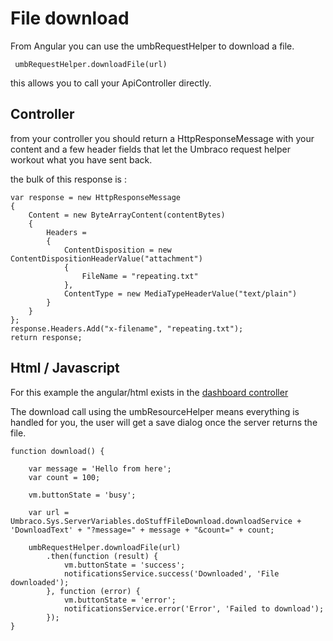 ﻿# File download 

From Angular you can use the umbRequestHelper to download a file. 
```
 umbRequestHelper.downloadFile(url)
```

this allows you to call your ApiController directly. 

## Controller 
from your controller you should return a HttpResponseMessage with your content and a few header fields that let the Umbraco request helper workout what you have sent back. 

the bulk of this response is : 

```
var response = new HttpResponseMessage
{
    Content = new ByteArrayContent(contentBytes)
    {
        Headers =
        {
            ContentDisposition = new ContentDispositionHeaderValue("attachment")
            {
                FileName = "repeating.txt"
            },
            ContentType = new MediaTypeHeaderValue("text/plain")
        }
    }
};
response.Headers.Add("x-filename", "repeating.txt");
return response;
```

## Html / Javascript

For this example the angular/html exists in the [dashboard controller](../App_Plugins/DoStuff.Dashboard)

The download call using the umbResourceHelper means everything
is handled for you, the user will get a save dialog once the 
server returns the file.

```
function download() {

    var message = 'Hello from here';
    var count = 100;

    vm.buttonState = 'busy';

    var url = Umbraco.Sys.ServerVariables.doStuffFileDownload.downloadService + 'DownloadText' + "?message=" + message + "&count=" + count;

    umbRequestHelper.downloadFile(url)
        .then(function (result) {
            vm.buttonState = 'success';
            notificationsService.success('Downloaded', 'File downloaded');
        }, function (error) {
            vm.buttonState = 'error';
            notificationsService.error('Error', 'Failed to download');
        });
}
```